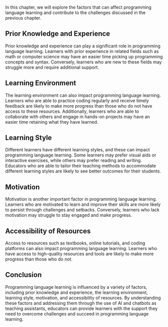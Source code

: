 
In this chapter, we will explore the factors that can affect programming language learning and contribute to the challenges discussed in the previous chapter.

Prior Knowledge and Experience
------------------------------

Prior knowledge and experience can play a significant role in programming language learning. Learners with prior experience in related fields such as math or computer science may have an easier time picking up programming concepts and syntax. Conversely, learners who are new to these fields may struggle more and require additional support.

Learning Environment
--------------------

The learning environment can also impact programming language learning. Learners who are able to practice coding regularly and receive timely feedback are likely to make more progress than those who do not have access to these resources. Additionally, learners who are able to collaborate with others and engage in hands-on projects may have an easier time retaining what they have learned.

Learning Style
--------------

Different learners have different learning styles, and these can impact programming language learning. Some learners may prefer visual aids or interactive exercises, while others may prefer reading and writing. Educators who are able to tailor their teaching methods to accommodate different learning styles are likely to see better outcomes for their students.

Motivation
----------

Motivation is another important factor in programming language learning. Learners who are motivated to learn and improve their skills are more likely to persist through challenges and setbacks. Conversely, learners who lack motivation may struggle to stay engaged and make progress.

Accessibility of Resources
--------------------------

Access to resources such as textbooks, online tutorials, and coding platforms can also impact programming language learning. Learners who have access to high-quality resources and tools are likely to make more progress than those who do not.

Conclusion
----------

Programming language learning is influenced by a variety of factors, including prior knowledge and experience, the learning environment, learning style, motivation, and accessibility of resources. By understanding these factors and addressing them through the use of AI and chatbots as teaching assistants, educators can provide learners with the support they need to overcome challenges and succeed in programming language learning.
